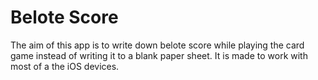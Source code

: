 # Belote Score
The aim of this app is to write down belote score while playing the card game instead of writing it to a blank paper sheet.
It is made to work with most of a the iOS devices.
